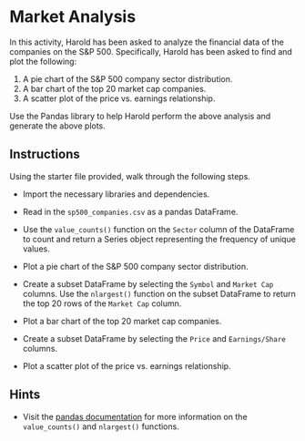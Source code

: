 # Market Analysis

In this activity, Harold has been asked to analyze the financial data of the companies on the S&P 500. Specifically, Harold has been asked to find and plot the following:

1. A pie chart of the S&P 500 company sector distribution.
2. A bar chart of the top 20 market cap companies.
3. A scatter plot of the price vs. earnings relationship.

Use the Pandas library to help Harold perform the above analysis and generate the above plots.

## Instructions

Using the starter file provided, walk through the following steps.

* Import the necessary libraries and dependencies.

* Read in the `sp500_companies.csv` as a pandas DataFrame.

* Use the `value_counts()` function on the `Sector` column of the DataFrame to count and return a Series object representing the frequency of unique values.

* Plot a pie chart of the S&P 500 company sector distribution.

* Create a subset DataFrame by selecting the `Symbol` and `Market Cap` columns. Use the `nlargest()` function on the subset DataFrame to return the top 20 rows of the `Market Cap` column.

* Plot a bar chart of the top 20 market cap companies.

* Create a subset DataFrame by selecting the `Price` and `Earnings/Share` columns.

* Plot a scatter plot of the price vs. earnings relationship.

## Hints

* Visit the [pandas documentation](https://pandas.pydata.org/pandas-docs/version/0.17.0/index.html) for more information on the `value_counts()` and `nlargest()` functions.
